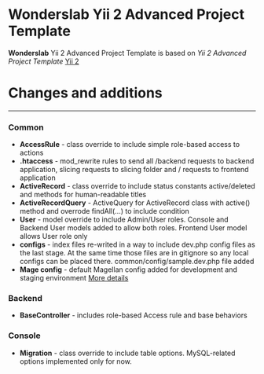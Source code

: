 Wonderslab Yii 2 Advanced Project Template
==========================================

**Wonderslab** Yii 2 Advanced Project Template is based on *Yii 2 Advanced Project Template* [Yii 2](http://www.yiiframework.com/)

# Changes and additions
_____________________

### Common
* **AccessRule** - class override to include simple role-based access to actions
* **.htaccess** - mod_rewrite rules to send all /backend requests to backend application,
  slicing requests to slicing folder and / requests to frontend application
* **ActiveRecord** - class override to include status constants active/deleted and methods for human-readable titles
* **ActiveRecordQuery** - ActiveQuery for ActiveRecord class with active() method and overrode findAll(...) to include condition
* **User** - model override to include Admin/User roles. 
Console and Backend User models added to allow both roles. Frontend User model allows User role only
* **configs** - index files re-writed in a way to include dev.php config files as the last stage. 
At the same time those files are in gitignore so any local configs can be placed there. common/config/sample.dev.php file added
* **Mage config** - default Magellan config added for development and staging environment [More details](http://magephp.com/#config-environment)

### Backend
* **BaseController** - includes role-based Access rule and base behaviors

### Console
* **Migration** - class override to include table options. MySQL-related options implemented only for now.

